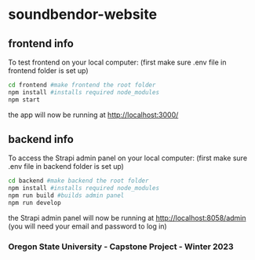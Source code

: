 # soundbendor-website

## frontend info

To test frontend on your local computer:
(first make sure .env file in frontend folder is set up)

```bash
cd frontend #make frontend the root folder
npm install #installs required node_modules
npm start
```

the app will now be running at <http://localhost:3000/>

## backend info

To access the Strapi admin panel on your local computer:
(first make sure .env file in backend folder is set up)

```bash
cd backend #make backend the root folder
npm install #installs required node_modules
npm run build #builds admin panel
npm run develop
```

the Strapi admin panel will now be running at <http://localhost:8058/admin>
(you will need your email and password to log in)

### Oregon State University - Capstone Project - Winter 2023
